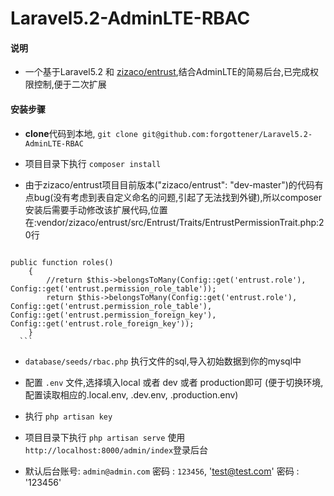 # Laravel5.2-AdminLTE-RBAC
#### 说明
- 一个基于Laravel5.2 和 [zizaco/entrust](https://github.com/Zizaco/entrust "zizaco/entrust"),结合AdminLTE的简易后台,已完成权限控制,便于二次扩展

#### 安装步骤
- **clone**代码到本地, `git clone git@github.com:forgottener/Laravel5.2-AdminLTE-RBAC`

- 项目目录下执行 `composer install`

- 由于zizaco/entrust项目目前版本("zizaco/entrust": "dev-master")的代码有点bug(没有考虑到表自定义命名的问题,引起了无法找到外键),所以composer安装后需要手动修改该扩展代码,位置在:vendor/zizaco/entrust/src/Entrust/Traits/EntrustPermissionTrait.php:20行
> ```
    public function roles()
        {
            //return $this->belongsToMany(Config::get('entrust.role'), Config::get('entrust.permission_role_table'));
            return $this->belongsToMany(Config::get('entrust.role'), Config::get('entrust.permission_role_table'), Config::get('entrust.permission_foreign_key'), Config::get('entrust.role_foreign_key'));
        }
      ```
    
-  `database/seeds/rbac.php` 执行文件的sql,导入初始数据到你的mysql中

- 配置 `.env` 文件,选择填入local 或者 dev 或者 production即可 (便于切换环境,配置读取相应的.local.env, .dev.env, .production.env)

- 执行 `php artisan key`

- 项目目录下执行 `php artisan serve` 使用 `http://localhost:8000/admin/index`登录后台

- 默认后台账号: `admin@admin.com` 密码 : `123456`, 'test@test.com' 密码 : '123456'


